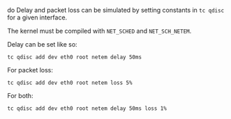 do Delay and packet loss can be simulated by setting constants in `tc qdisc` for a given interface.

The kernel must be compiled with `NET_SCHED` and `NET_SCH_NETEM`.

Delay can be set like so:
```
tc qdisc add dev eth0 root netem delay 50ms
```

For packet loss:
```
tc qdisc add dev eth0 root netem loss 5%
```

For both:
```
tc qdisc add dev eth0 root netem delay 50ms loss 1%
```

